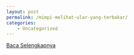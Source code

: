 ```yaml
---
layout: post
permalink: /mimpi-melihat-ular-yang-terbakar/
categories:
    - Uncategorized
---
```


[Baca Selengkapnya](/04)